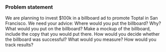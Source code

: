 
### Problem statement

We are planning to invest $100k in a billboard ad to promote Toptal in San Francisco. We need your advice:
Where would you put the billboard? Why?
What would you put on the billboard? Make a mockup of the billboard, include the copy that you would put there.
How would you decide whether the billboard was successful? What would you measure?
How would you track results?
